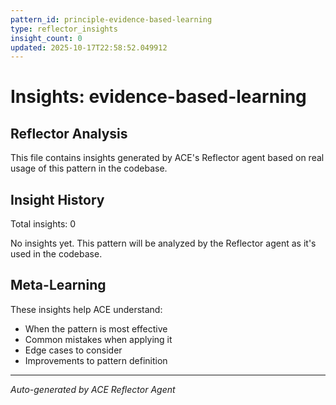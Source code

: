 ```yaml
---
pattern_id: principle-evidence-based-learning
type: reflector_insights
insight_count: 0
updated: 2025-10-17T22:58:52.049912
---
```

# Insights: evidence-based-learning

## Reflector Analysis

This file contains insights generated by ACE's Reflector agent based on real usage of this pattern in the codebase.

## Insight History

Total insights: 0

No insights yet. This pattern will be analyzed by the Reflector agent as it's used in the codebase.

## Meta-Learning

These insights help ACE understand:
- When the pattern is most effective
- Common mistakes when applying it
- Edge cases to consider
- Improvements to pattern definition

---

*Auto-generated by ACE Reflector Agent*
